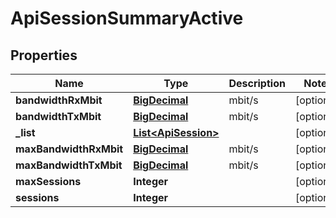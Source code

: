 
# ApiSessionSummaryActive

## Properties
Name | Type | Description | Notes
------------ | ------------- | ------------- | -------------
**bandwidthRxMbit** | [**BigDecimal**](BigDecimal.md) | mbit/s |  [optional]
**bandwidthTxMbit** | [**BigDecimal**](BigDecimal.md) | mbit/s |  [optional]
**_list** | [**List&lt;ApiSession&gt;**](ApiSession.md) |  |  [optional]
**maxBandwidthRxMbit** | [**BigDecimal**](BigDecimal.md) | mbit/s |  [optional]
**maxBandwidthTxMbit** | [**BigDecimal**](BigDecimal.md) | mbit/s |  [optional]
**maxSessions** | **Integer** |  |  [optional]
**sessions** | **Integer** |  |  [optional]



